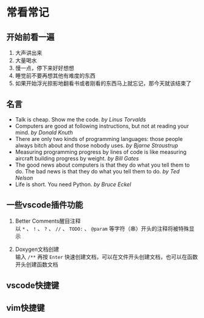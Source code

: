 # 常看常记

## 开始前看一遍

1. 大声讲出来
2. 大量喝水
3. 慢一点，停下来好好想想
4. 睡觉前不要再想其他有难度的东西
5. 如果开始浮光掠影地翻看书或者刚看的东西马上就忘记，那今天就该结束了

## 名言

* Talk is cheap. Show me the code. *by Linus Torvalds*
* Computers are good at following instructions, but not at reading your mind. *by Donald Knuth*
* There are only two kinds of programming languages: those people always bitch about and those nobody uses. *by Bjarne Stroustrup*
* Measuring programming progress by lines of code is like measuring aircraft building progress by weight. *by Bill Gates*
* The good news about computers is that they do what you tell them to do. The bad news is that they do what you tell them to do. *by Ted Nelson*
* Life is short. You need Python. *by Bruce Eckel*

## 一些vscode插件功能

1. Better Comments醒目注释  
    以 `*` 、 `!` 、 `?` 、 `//` 、 `TODO:` 、 `@param` 等字符（串）开头的注释将被特殊显示

2. Doxygen文档创建  
    输入 `/**` 再按 `Enter` 快速创建文档，可以在文件开头创建文档，也可以在函数开头创建函数文档

## vscode快捷键

## vim快捷键
